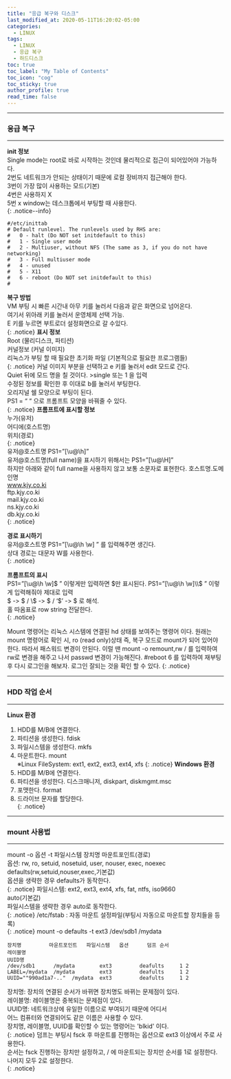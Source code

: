```yaml
---
title: "응급 복구와 디스크"
last_modified_at: 2020-05-11T16:20:02-05:00
categories:
  - LINUX
tags:
  - LINUX
  - 응급 복구
  - 하드디스크
toc: true 
toc_label: "My Table of Contents"
toc_icon: "cog"
toc_sticky: true 
author_profile: true 
read_time: false 
---
```

---
### 응급 복구
---
**init 정보**  
Single mode는 root로 바로 시작하는 것인데 물리적으로 접근이 되어있어야 가능하다.  
2번도 네트워크가 안되는 상태이기 때문에 로컬 장비까지 접근해야 한다.  
3번이 가장 많이 사용하는 모드(기본)  
4번은 사용하지 X  
5번 x window는 데스크톱에서 부팅할 때 사용한다.  
{: .notice--info}
```
#/etc/inittab
# Default runlevel. The runlevels used by RHS are:
#   0 - halt (Do NOT set initdefault to this)
#   1 - Single user mode
#   2 - Multiuser, without NFS (The same as 3, if you do not have networking)
#   3 - Full multiuser mode
#   4 - unused
#   5 - X11
#   6 - reboot (Do NOT set initdefault to this)
#
```
**복구 방법**  
VM 부팅 시 빠른 시간내 아무 키를 눌러서 다음과 같은 화면으로 넘어온다.  
여기서 위아래 키를 눌러서 운영체제 선택 가능.  
E 키를 누르면 부트로더 설정화면으로 갈 수있다.  
{: .notice}
**표시 정보**  
Root (물리디스크, 파티션)  
커널정보 (커널 이미지)  
리눅스가 부팅 할 때 필요한 초기화 파일 (기본적으로 필요한 프로그램들)  
{: .notice}
커널 이미지 부분을 선택하고 e 키를 눌러서 edit 모드로 간다.  
Quiet 뒤에 모드 명을 칠 것이다. >single 또는 1 을 입력  
수정된 정보를 확인한 후 이대로 b를 눌러서 부팅한다.  
오리지널 쉘 모양으로 부팅이 된다.  
PS1 = “   “ 으로 프롬프트 모양을 바꿔줄 수 있다.  
{: .notice}
**프롬프트에 표시할 정보**  
누가(유저)  
어디에(호스트명)  
위치(경로)  
{: .notice}  
유저@호스트명  PS1=”[\u@\h]”  
유저@호스트명(full name)을 표시하기 위해서는 PS1=”[\u@\H]”  
하지만 아래와 같이 full name을 사용하지 않고 보통 소문자로 표현한다. 
호스트명.도메인명  
www.kjy.co.ki  
ftp.kjy.co.ki  
mail.kjy.co.ki  
ns.kjy.co.ki  
db.kjy.co.ki  
{: .notice}
  
**경로 표시하기**  
유저@호스트명  PS1=”[\u@\h \w] ” 를 입력해주면 생긴다.  
상대 경로는 대문자 W를 사용한다.  
{: .notice}
  
**프롬프트의 표시**  
PS1=”[\u@\h \w]\$ ” 이렇게만 입력하면 $만 표시된다.  
PS1=”[\u@\h \w]\\$ ” 이렇게 입력해줘야 제대로 입력  
\$ -> $ / \\$ -> \$ / ‘\$’ -> \$  로 해석.  
홀 따옴표로 row string 전달한다.  
{: .notice}

Mount 명령어는 리눅스 시스템에 연결된 hd 상태를 보여주는 명령어 이다.
원래는 mount 명령어로 확인 시, ro (read only)상태 즉, 복구 모드로 mount가 되어 있어야 한다.
따라서 패스워드 변경이 안된다. 이럴 땐 mount -o remount,rw / 를 입력하여 rw로 변경을 해주고 나서 passwd 변경이 가능해진다.
#reboot 6 를 입력하여 재부팅 후 다시 로그인을 해보자.
로그인 잘되는 것을 확인 할 수 있다.
{: .notice}

---
### HDD 작업 순서
---
**Linux 환경**  
1. HDD를 M/B에 연결한다. 
2. 파티션을 생성한다. fdisk  
3. 파일시스템을 생성한다. mkfs  
4. 마운트한다. mount  
※Linux FileSystem: ext1, ext2, ext3, ext4, xfs
{: .notice}
**Windows 환경**  
1. HDD를 M/B에 연결한다.  
2. 파티션을 생성한다. 디스크매니저, diskpart, diskmgmt.msc  
3. 포맷한다. format  
4. 드라이브 문자를 할당한다.  
{: .notice}
---
### mount 사용법
---
mount  -o  옵션  -t  파일시스템  장치명  마운트포인트(경로)  
옵션: rw, ro, setuid, nosetuid, user, nouser, exec, noexec  
defaults(rw,setuid,nouser,exec,기본값)  
옵션을 생략한 경우 defaults가 동작한다.  
{: .notice}
파일시스템: ext2, ext3, ext4, xfs, fat, ntfs, iso9660  
auto(기본값)  
파일시스템을 생략한 경우 auto로 동작한다.  
{: .notice}
/etc/fstab : 자동 마운트 설정파일(부팅시 자동으로 마운트할 장치들을 등록)  
{: .notice} 
mount  -o  defaults  -t  ext3  /dev/sdb1  /mydata  
```
장치명         마운트포인트   파일시스템   옵션      덤프 순서
레이블명
UUID명
/dev/sdb1      /mydata        ext3         deafults     1 2
LABEL=/mydata  /mydata        ext3         deafults     1 2
UUID=""990ad1a7-.."  /mydata  ext3         deafults     1 2
```
장치명: 장치의 연결된 순서가 바뀌면 장치명도 바뀌는 문제점이 있다.  
레이블명: 레이블명은 중복되는 문제점이 있다.  
UUID명: 네트워크상에 유일한 이름으로 부여되기 때문에 어디서  
어느 컴퓨터와 연결되어도 같은 이름은 사용할 수 있다.  
장치명, 레이블명, UUID를 확인할 수 있는 명령어는 'blkid' 이다.  
{: .notice} 
덤프는 부팅시 fsck 후 마운트를 진행하는 옵션으로 ext3 이상에서 주로 사용한다.  
순서는 fsck 진행하는 장치만 설정하고, / 에 마운트되는 장치만 순서를 1로 설정한다. 나머지 모두 2로 설정한다.  
{: .notice} 

































